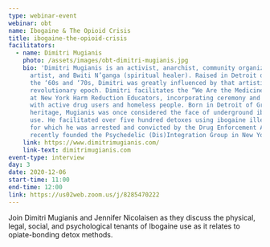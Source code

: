 ```yaml
---
type: webinar-event
webinar: obt
name: Ibogaine & The Opioid Crisis
title: ibogaine-the-opioid-crisis
facilitators:
  - name: Dimitri Mugianis
    photo: /assets/images/obt-dimitri-mugianis.jpg
    bio: 'Dimitri Mugianis is an activist, anarchist, community organizer,
      artist, and Bwiti N’ganga (spiritual healer). Raised in Detroit during
      the ‘60s and ‘70s, Dimitri was greatly influenced by that artistic and
      revolutionary epoch. Dimitri facilitates the “We Are the Medicine” circle
      at New York Harm Reduction Educators, incorporating ceremony and ritual
      with active drug users and homeless people. Born in Detroit of Greek
      heritage, Mugianis was once considered the face of underground ibogaine
      use. He facilitated over five hundred detoxes using ibogaine illegally,
      for which he was arrested and convicted by the Drug Enforcement Agency. He
      recently founded the Psychedelic (Dis)Integration Group in New York City.'
    link: https://www.dimitrimugianis.com/
    link-text: dimitrimugianis.com
event-type: interview
day: 3
date: 2020-12-06
start-time: 11:00
end-time: 12:00
link: https://us02web.zoom.us/j/8285470222
---
```


Join Dimitri Mugianis and Jennifer Nicolaisen as they discuss the physical, legal, social, and psychological tenants of Ibogaine use as it relates to opiate-bonding detox methods.
